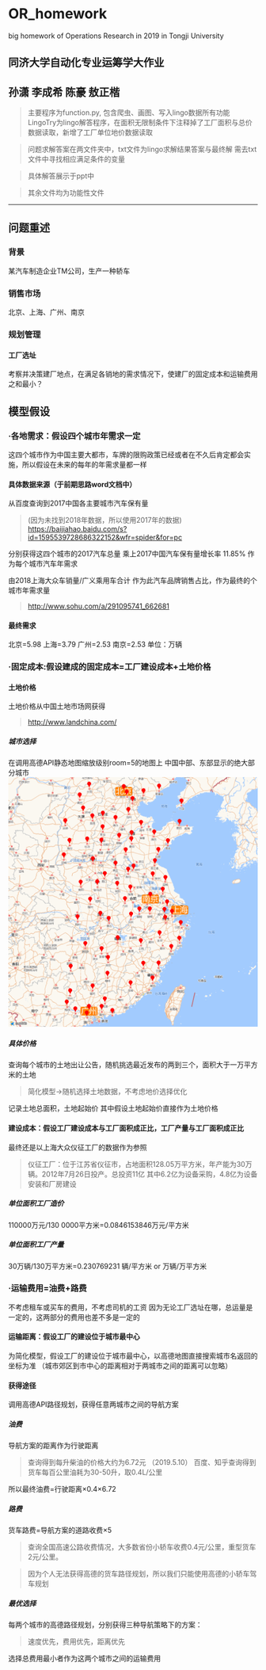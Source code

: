 # OR_homework
big homework of Operations Research in 2019 in Tongji University

同济大学自动化专业运筹学大作业
--------------------------
孙潇 李成希 陈豪 敖正楷
-----------------
>主要程序为function.py,  包含爬虫、画图、写入lingo数据所有功能
LingoTry为lingo解答程序，在面积无限制条件下注释掉了工厂面积与总价数据读取，新增了工厂单位地价数据读取

>问题求解答案在两文件夹中，txt文件为lingo求解结果答案与最终解
>需去txt文件中寻找相应满足条件的变量

>具体解答展示于ppt中

>其余文件均为功能性文件
-----------------
## 问题重述
### 背景
某汽车制造企业TM公司，生产一种轿车
### 销售市场
北京、上海、广州、南京
### 规划管理
 #### 工厂选址
考察并决策建厂地点，在满足各销地的需求情况下，使建厂的固定成本和运输费用之和最小？

## 模型假设
### ·各地需求：假设四个城市年需求一定
这四个城市作为中国主要大都市，车牌的限购政策已经或者在不久后肯定都会实施，所以假设在未来的每年的年需求量都一样
 #### 具体数据来源（于前期思路word文档中）
从百度查询到2017中国各主要城市汽车保有量
> (因为未找到2018年数据，所以使用2017年的数据)   
> https://baijiahao.baidu.com/s?id=1595539728686322152&wfr=spider&for=pc

分别获得这四个城市的2017汽车总量
乘上2017中国汽车保有量增长率 11.85% 作为每个城市汽车年需求

由2018上海大众车销量/广义乘用车合计 作为此汽车品牌销售占比，作为最终的个城市年需求量
> http://www.sohu.com/a/291095741_662681
 #### 最终需求
北京=5.98
上海=3.79
广州=2.53
南京=2.53
单位：万辆

### ·固定成本:假设建成的固定成本=工厂建设成本+土地价格
 #### 土地价格
土地价格从中国土地市场网获得
> http://www.landchina.com/

   ##### 城市选择
在调用高德API静态地图缩放级别room=5的地图上
中国中部、东部显示的绝大部分城市
![Image text](https://github.com/AriesXiaoS/OR_homework/blob/master/All_city.png)

   ##### 具体价格
查询每个城市的土地出让公告，随机挑选最近发布的两到三个，面积大于一万平方米的土地
> 简化模型->随机选择土地数据，不考虑地价选择优化

记录土地总面积，土地起始价  其中假设土地起始价直接作为土地价格

 #### 建设成本：假设工厂建设成本与工厂面积成正比，工厂产量与工厂面积成正比
最终还是以上海大众仪征工厂的数据作为参照
> 仪征工厂：位于江苏省仪征市，占地面积128.05万平方米，年产能为30万辆。2012年7月26日投产。总投资11亿 其中6.2亿为设备采购，4.8亿为设备安装和厂房建设

   ##### 单位面积工厂造价
110000万元/130 0000平方米=0.0846153846万元/平方米
   ##### 单位面积工厂产量
30万辆/130万平方米=0.230769231 辆/平方米 or 万辆/万平方米

### ·运输费用=油费+路费
不考虑租车或买车的费用，不考虑司机的工资
因为无论工厂选址在哪，总运量是一定的，这两部分的费用也差不多是一定的
 #### 运输距离：假设工厂的建设位于城市最中心
为简化模型，假设工厂的建设位于城市最中心，以高德地图直接搜索城市名返回的坐标为准
（城市郊区到市中心的距离相对于两城市之间的距离可以忽略）
 #### 获得途径
调用高德API路径规划，获得任意两城市之间的导航方案
   ##### 油费
导航方案的距离作为行驶距离
> 查询得到每升柴油的价格大约为6.72元 （2019.5.10）
> 百度、知乎查询得到货车每百公里油耗为30-50升，取0.4L/公里

所以最终油费=行驶距离×0.4×6.72

   ##### 路费
货车路费=导航方案的道路收费×5
> 查询全国高速公路收费情况，大多数省份小轿车收费0.4元/公里，重型货车2元/公里。

> 因为个人无法获得高德的货车路径规划，所以我们只能使用高德的小轿车驾车规划

   ##### 最优选择
每两个城市的高德路径规划，分别获得三种导航策略下的方案：
>速度优先，费用优先，距离优先

选择总费用最小者作为这两个城市之间的运输费用




